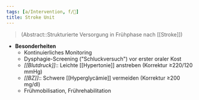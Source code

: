 ```yaml
---
tags: [a/Intervention, f/🧠]
title: Stroke Unit
---
```

> (Abstract::Strukturierte Versorgung in Frühphase nach [[Stroke]])
- **Besonderheiten**
	- Kontinuierliches Monitoring
	- Dysphagie-Screening ("Schluckversuch") vor erster oraler Kost
	- *[[Blutdruck]]*:: Leichte [[Hypertonie]] anstreben (Korrektur ≥220/120 mmHg)
	- *[[BZ]]*:: Schwere [[Hyperglycämie]] vermeiden (Korrektur ≥200 mg/dl)
	- Frühmobilisation, Frührehabilitation